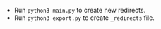  - Run `python3 main.py` to create new redirects.
 - Run `python3 export.py` to create `_redirects` file.